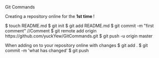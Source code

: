 Git Commands

Creating a repository online for the <b>1st time </b>!
<p>
$ touch README.md
$ git init
$ git add README.md
$ git commit -m "first comment" //Comment
$ git remote add origin https://github.com/yuckYew/GitCommands.git
$ git push -u origin master
<p/>

<p>
When adding on to your repository online with changes
$ git add .
$ git commit -m 'what has changed'
$ git push
</p>


